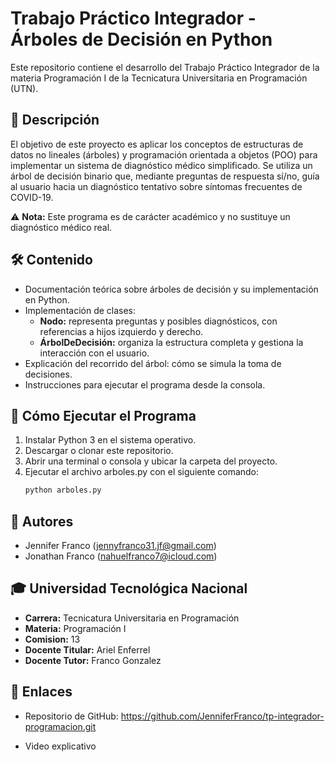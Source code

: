 # Trabajo Práctico Integrador - Árboles de Decisión en Python

Este repositorio contiene el desarrollo del Trabajo Práctico Integrador de la materia Programación I de la Tecnicatura Universitaria en Programación (UTN).

## 📌 Descripción

El objetivo de este proyecto es aplicar los conceptos de estructuras de datos no lineales (árboles) y programación orientada a objetos (POO) para implementar un sistema de diagnóstico médico simplificado. Se utiliza un árbol de decisión binario que, mediante preguntas de respuesta sí/no, guía al usuario hacia un diagnóstico tentativo sobre síntomas frecuentes de COVID-19.

⚠️ **Nota:** Este programa es de carácter académico y no sustituye un diagnóstico médico real.

## 🛠️ Contenido

- Documentación teórica sobre árboles de decisión y su implementación en Python.
- Implementación de clases:
  - **Nodo:** representa preguntas y posibles diagnósticos, con referencias a hijos izquierdo y derecho.
  - **ÁrbolDeDecisión:** organiza la estructura completa y gestiona la interacción con el usuario.
- Explicación del recorrido del árbol: cómo se simula la toma de decisiones.
- Instrucciones para ejecutar el programa desde la consola.

## 🚀 Cómo Ejecutar el Programa

1. Instalar Python 3 en el sistema operativo.
2. Descargar o clonar este repositorio.
3. Abrir una terminal o consola y ubicar la carpeta del proyecto.
4. Ejecutar el archivo arboles.py con el siguiente comando:
   ```bash
   python arboles.py
## 👥 Autores

- Jennifer Franco (jennyfranco31.jf@gmail.com)
- Jonathan Franco (nahuelfranco7@icloud.com)

## 🎓 Universidad Tecnológica Nacional

- **Carrera:** Tecnicatura Universitaria en Programación
- **Materia:** Programación I
- **Comision:** 13
- **Docente Titular:** Ariel Enferrel
- **Docente Tutor:** Franco Gonzalez

## 🔗 Enlaces

- Repositorio de GitHub: https://github.com/JenniferFranco/tp-integrador-programacion.git 


- Video explicativo 


